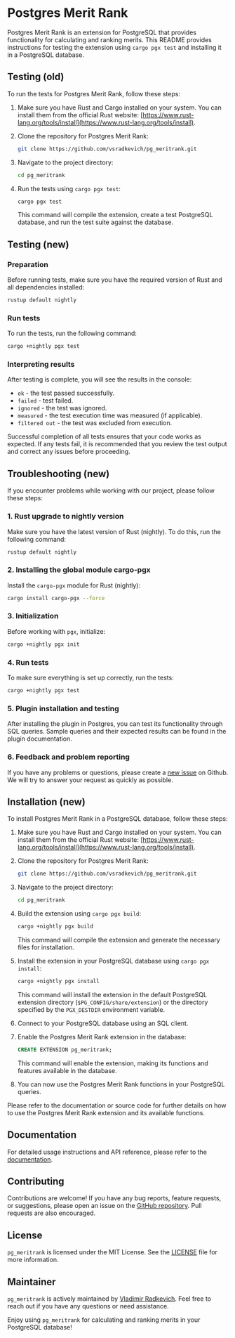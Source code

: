 # Postgres Merit Rank

Postgres Merit Rank is an extension for PostgreSQL that provides functionality for calculating and ranking merits. This README provides instructions for testing the extension using `cargo pgx test` and installing it in a PostgreSQL database.

## Testing (old)

To run the tests for Postgres Merit Rank, follow these steps:

1. Make sure you have Rust and Cargo installed on your system. You can install them from the official Rust website: [https://www.rust-lang.org/tools/install](https://www.rust-lang.org/tools/install).

2. Clone the repository for Postgres Merit Rank:

   ```bash
   git clone https://github.com/vsradkevich/pg_meritrank.git
   ```

3. Navigate to the project directory:

   ```bash
   cd pg_meritrank
   ```

4. Run the tests using `cargo pgx test`:

   ```bash
   cargo pgx test
   ```

   This command will compile the extension, create a test PostgreSQL database, and run the test suite against the database.

## Testing (new)

### Preparation

Before running tests, make sure you have the required version of Rust and all dependencies installed:

```bash
rustup default nightly
```

### Run tests

To run the tests, run the following command:

```bash
cargo +nightly pgx test
```

### Interpreting results

After testing is complete, you will see the results in the console:

- `ok` - the test passed successfully.
- `failed` - test failed.
- `ignored` - the test was ignored.
- `measured` - the test execution time was measured (if applicable).
- `filtered out` - the test was excluded from execution.

Successful completion of all tests ensures that your code works as expected. If any tests fail, it is recommended that you review the test output and correct any issues before proceeding.

## Troubleshooting (new)

If you encounter problems while working with our project, please follow these steps:

### 1. Rust upgrade to nightly version

Make sure you have the latest version of Rust (nightly). To do this, run the following command:

```bash
rustup default nightly
```

### 2. Installing the global module cargo-pgx

Install the `cargo-pgx` module for Rust (nightly):

```bash
cargo install cargo-pgx --force
```

### 3. Initialization

Before working with `pgx`, initialize:

```bash
cargo +nightly pgx init
```

### 4. Run tests

To make sure everything is set up correctly, run the tests:

```bash
cargo +nightly pgx test
```

### 5. Plugin installation and testing

After installing the plugin in Postgres, you can test its functionality through SQL queries. Sample queries and their expected results can be found in the plugin documentation.

### 6. Feedback and problem reporting

If you have any problems or questions, please create a [new issue](https://github.com/vsradkevich/pg_meritrank/issues) on Github. We will try to answer your request as quickly as possible.

## Installation (new)

To install Postgres Merit Rank in a PostgreSQL database, follow these steps:

1. Make sure you have Rust and Cargo installed on your system. You can install them from the official Rust website: [https://www.rust-lang.org/tools/install](https://www.rust-lang.org/tools/install).

2. Clone the repository for Postgres Merit Rank:

   ```bash
   git clone https://github.com/vsradkevich/pg_meritrank.git
   ```

3. Navigate to the project directory:

   ```bash
   cd pg_meritrank
   ```

4. Build the extension using `cargo pgx build`:

   ```bash
   cargo +nightly pgx build
   ```

   This command will compile the extension and generate the necessary files for installation.

5. Install the extension in your PostgreSQL database using `cargo pgx install`:

   ```bash
   cargo +nightly pgx install
   ```

   This command will install the extension in the default PostgreSQL extension directory (`$PG_CONFIG/share/extension`) or the directory specified by the `PGX_DESTDIR` environment variable.

6. Connect to your PostgreSQL database using an SQL client.

7. Enable the Postgres Merit Rank extension in the database:

   ```sql
   CREATE EXTENSION pg_meritrank;
   ```

   This command will enable the extension, making its functions and features available in the database.

8. You can now use the Postgres Merit Rank functions in your PostgreSQL queries.

Please refer to the documentation or source code for further details on how to use the Postgres Merit Rank extension and its available functions.

Documentation
-------------

For detailed usage instructions and API reference, please refer to the [documentation](https://docs.rs/pg_meritrank).

Contributing
------------

Contributions are welcome! If you have any bug reports, feature requests, or suggestions, please open an issue on the [GitHub repository](https://github.com/vsradkevich/pg_meritrank). Pull requests are also encouraged.

License
-------

`pg_meritrank` is licensed under the MIT License. See the [LICENSE](https://github.com/vsradkevich/pg_meritrank/blob/main/LICENSE) file for more information.

Maintainer
----------

`pg_meritrank` is actively maintained by [Vladimir Radkevich](https://github.com/vsradkevich). Feel free to reach out if you have any questions or need assistance.

Enjoy using `pg_meritrank` for calculating and ranking merits in your PostgreSQL database!